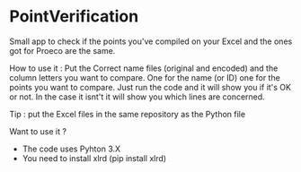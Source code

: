 # PointVerification
Small app to check if the points you've compiled on your Excel and the ones got for Proeco are the same.


How to use it : 
Put the Correct name files (original and encoded) and the column letters you want to compare. One for the name (or ID) one for the points you want to compare.
Just run the code and it will show you if it's OK or not. In the case it isnt't it will show you which lines are concerned.

Tip : put the Excel files in the same repository as the Python file


Want to use it ?
- The code uses Pyhton 3.X
- You need to install xlrd (pip install xlrd)
